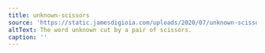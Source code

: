 ```yaml
---
title: unknown-scissors
source: 'https://static.jamesdigioia.com/uploads/2020/07/unknown-scissors.jpg'
altText: The word unknown cut by a pair of scissors.
caption: ''
---
```


